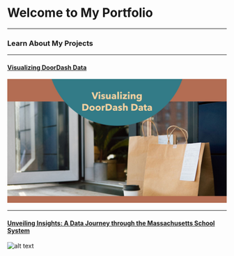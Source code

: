 # Welcome to My Portfolio

---

### Learn About My Projects


---


#### [Visualizing DoorDash Data](https://www.linkedin.com/pulse/analyzing-doordash-data-nancy-munoz-3wnoc/)
![alt text](images/1707191994308.png)


---


#### [Unveiling Insights: A Data Journey through the Massachusetts School System](https://www.linkedin.com/pulse/unveiling-insights-data-journey-through-massachusetts-nancy-munoz-dnfac/)
![alt text](https://github.com/NancyM310/NancyM310.GitHub.io/blob/c40b20029dc00c944b4ac0b10e2fe8930e8b0ff5/images/Untitled%20design.png)
